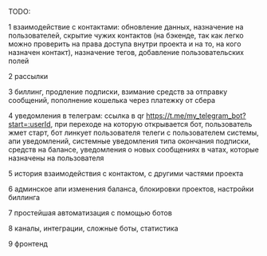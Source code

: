 TODO:

1 взаимодействие с контактами: обновление данных, назначение на пользователей, скрытие чужих контактов (на бэкенде, так как легко можно проверить на права доступа внутри проекта и на то, на кого назначен контакт), назначение тегов, добавление пользовательских полей

2 рассылки

3 биллинг, продление подписки, взимание средств за отправку сообщений, пополнение кошелька через платежку от сбера

4 уведомления в телеграм: ссылка в qr https://t.me/my_telegram_bot?start=:userId, при переходе на которую открывается бот, пользователь жмет старт, бот линкует пользователя телеги с пользователем системы, апи уведомлений, системные уведомления типа окончания подписки, средств на балансе, уведомления о новых сообщениях в чатах, которые назначены на пользователя

5 история взаимодействия с контактом, с другими частями проекта

6 админское апи изменения баланса, блокировки проектов, настройки биллинга

7 простейшая автоматизация с помощью ботов

8 каналы, интеграции, сложные боты, статистика

9 фронтенд
